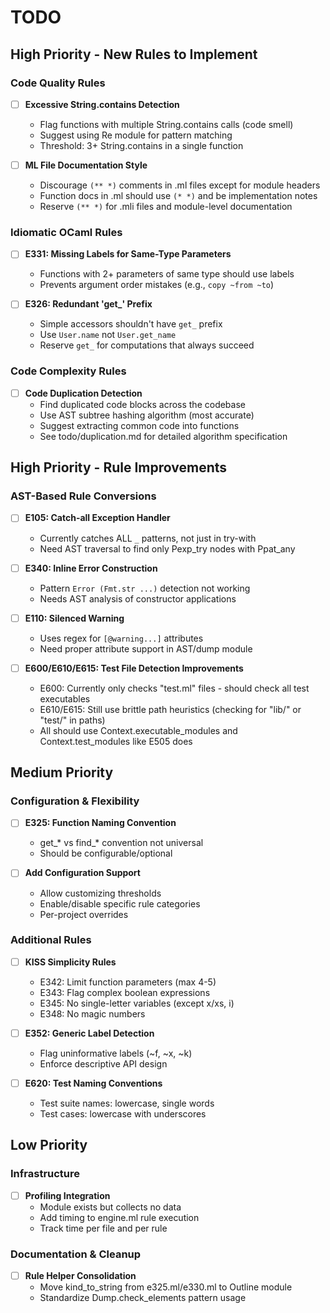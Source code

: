 # TODO

## High Priority - New Rules to Implement

### Code Quality Rules
- [ ] **Excessive String.contains Detection**
  - Flag functions with multiple String.contains calls (code smell)
  - Suggest using Re module for pattern matching
  - Threshold: 3+ String.contains in a single function

- [ ] **ML File Documentation Style**
  - Discourage `(** *)` comments in .ml files except for module headers
  - Function docs in .ml should use `(* *)` and be implementation notes
  - Reserve `(** *)` for .mli files and module-level documentation

### Idiomatic OCaml Rules
- [ ] **E331: Missing Labels for Same-Type Parameters**
  - Functions with 2+ parameters of same type should use labels
  - Prevents argument order mistakes (e.g., `copy ~from ~to`)

- [ ] **E326: Redundant 'get_' Prefix**
  - Simple accessors shouldn't have `get_` prefix
  - Use `User.name` not `User.get_name`
  - Reserve `get_` for computations that always succeed

### Code Complexity Rules
- [ ] **Code Duplication Detection**
  - Find duplicated code blocks across the codebase
  - Use AST subtree hashing algorithm (most accurate)
  - Suggest extracting common code into functions
  - See todo/duplication.md for detailed algorithm specification

## High Priority - Rule Improvements

### AST-Based Rule Conversions
- [ ] **E105: Catch-all Exception Handler**
  - Currently catches ALL `_` patterns, not just in try-with
  - Need AST traversal to find only Pexp_try nodes with Ppat_any

- [ ] **E340: Inline Error Construction**
  - Pattern `Error (Fmt.str ...)` detection not working
  - Needs AST analysis of constructor applications

- [ ] **E110: Silenced Warning**
  - Uses regex for `[@warning...]` attributes
  - Need proper attribute support in AST/dump module

- [ ] **E600/E610/E615: Test File Detection Improvements**
  - E600: Currently only checks "test.ml" files - should check all test executables
  - E610/E615: Still use brittle path heuristics (checking for "lib/" or "test/" in paths)
  - All should use Context.executable_modules and Context.test_modules like E505 does

## Medium Priority

### Configuration & Flexibility
- [ ] **E325: Function Naming Convention**
  - get_* vs find_* convention not universal
  - Should be configurable/optional

- [ ] **Add Configuration Support**
  - Allow customizing thresholds
  - Enable/disable specific rule categories
  - Per-project overrides

### Additional Rules
- [ ] **KISS Simplicity Rules**
  - E342: Limit function parameters (max 4-5)
  - E343: Flag complex boolean expressions
  - E345: No single-letter variables (except x/xs, i)
  - E348: No magic numbers

- [ ] **E352: Generic Label Detection**
  - Flag uninformative labels (~f, ~x, ~k)
  - Enforce descriptive API design

- [ ] **E620: Test Naming Conventions**
  - Test suite names: lowercase, single words
  - Test cases: lowercase with underscores

## Low Priority

### Infrastructure
- [ ] **Profiling Integration**
  - Module exists but collects no data
  - Add timing to engine.ml rule execution
  - Track time per file and per rule

### Documentation & Cleanup
- [ ] **Rule Helper Consolidation**
  - Move kind_to_string from e325.ml/e330.ml to Outline module
  - Standardize Dump.check_elements pattern usage
